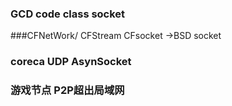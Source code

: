 ### GCD code class socket


###CFNetWork/ CFStream CFsocket ->BSD socket

### coreca UDP AsynSocket 

###  游戏节点  P2P超出局域网